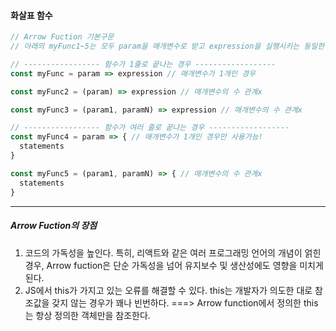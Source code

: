 #### 화살표 함수

```javascript
// Arrow Fuction 기본구문
// 아래의 myFunc1~5는 모두 param을 매개변수로 받고 expression을 실행시키는 동일한 함수이다.

// ----------------- 함수가 1줄로 끝나는 경우 ------------------
const myFunc = param => expression // 매개변수가 1개인 경우

const myFunc2 = (param) => expression // 매개변수의 수 관계x

const myFunc3 = (param1, paramN) => expression // 매개변수의 수 관계x

// ----------------- 함수가 여러 줄로 끝나는 경우 ------------------
const myFunc4 = param => { // 매개변수가 1개인 경우만 사용가능!
  statements
}

const myFunc5 = (param1, paramN) => { // 매개변수의 수 관계x
  statements
}
```

---

##### **Arrow Fuction의 장점**

1. 코드의 가독성을 높인다. 특히, 리액트와 같은 여러 프로그래밍 언어의 개념이 얽힌 경우, Arrow fuction은 단순 가독성을 넘어 유지보수 및 생산성에도 영향을 미치게 된다.
2. JS에서 this가 가지고 있는 오류를 해결할 수 있다. this는 개발자가 의도한 대로 참조값을 갖지 않는 경우가 꽤나 빈번하다. ===> Arrow function에서 정의한 this는 항상 정의한 객체만을 참조한다.